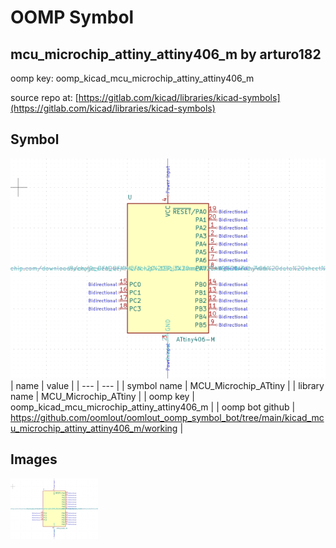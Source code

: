 # OOMP Symbol  
## mcu_microchip_attiny_attiny406_m  by arturo182  
  
oomp key: oomp_kicad_mcu_microchip_attiny_attiny406_m  
  
source repo at: [https://gitlab.com/kicad/libraries/kicad-symbols](https://gitlab.com/kicad/libraries/kicad-symbols)  
## Symbol  
  
[![working.png](working_600.png)](working.png)  
| name | value | 
| --- | --- | 
| symbol name | MCU_Microchip_ATtiny | 
| library name | MCU_Microchip_ATtiny | 
| oomp key | oomp_kicad_mcu_microchip_attiny_attiny406_m | 
| oomp bot github | https://github.com/oomlout/oomlout_oomp_symbol_bot/tree/main/kicad_mcu_microchip_attiny_attiny406_m/working | 
## Images  
  
[![working.png](working_140.png)](working.png)  

